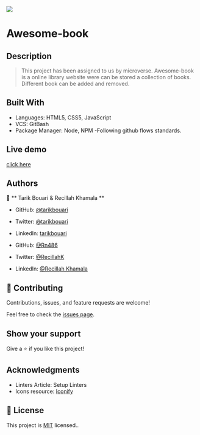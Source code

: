![](https://img.shields.io/badge/Microverse-blueviolet)

# Awesome-book

## Description 
> This project has been assigned to us by microverse.
> Awesome-book is a online library website were can be stored a collection of books. Different book  can be added and removed.

## Built With
- Languages: HTML5, CSS5, JavaScript
- VCS: GitBash
- Package Manager: Node, NPM
-Following github flows standards.

## Live demo 

[click here](https://tarikbouari.github.io/Awesome-books/)

## Authors

👤 ** Tarik Bouari & Recillah Khamala **

- GitHub: [@tarikbouari](https://github.com/tarikbouari)
- Twitter: [@tarikbouari](https://twitter.com/TarikBouari)
- LinkedIn: [tarikbouari](https://www.linkedin.com/in/tarik-bouari-44b7191a6/)

- GitHub: [@Rn486](https://github.com/Rn486)
- Twitter: [@RecillahK](https://twitter.com/recillahk)
- LinkedIn: [@Recillah Khamala](https://www.linkedin.com/in/recillah-khamala-071151b7/)


## 🤝 Contributing

Contributions, issues, and feature requests are welcome!

Feel free to check the [issues page](../../issues/).

## Show your support

Give a ⭐️ if you like this project!

## Acknowledgments

- Linters Article: Setup Linters
- Icons resource: [Iconify](https://iconify.design/cons8)

## 📝 License

This project is [MIT](./MIT.md) licensed..

